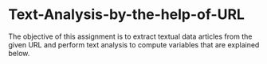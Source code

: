 # Text-Analysis-by-the-help-of-URL
The objective of this assignment is to extract textual data articles from the given URL and perform text analysis to compute variables that are explained below. 
